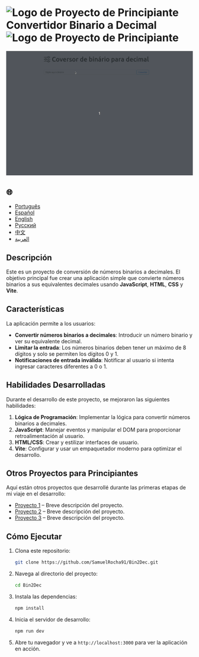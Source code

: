 # ![Logo de Proyecto de Principiante](https://img.icons8.com/emoji/48/000000/star-emoji.png) Convertidor Binario a Decimal ![Logo de Proyecto de Principiante](https://img.icons8.com/emoji/48/000000/star-emoji.png)

![Demostración](./gifs/conversor.gif)

<h2>🌐</h2>
<ul>
  <li><a href="https://github.com/SamuelRocha91/Bin2Dec" target="_blank">Português</a></li>
  <li><a href="https://github.com/SamuelRocha91/Bin2Dec/blob/main/README_es.md" target="_blank">Español</a></li>
  <li><a href="https://github.com/SamuelRocha91/Bin2Dec/blob/main/README_en.md" target="_blank">English</a></li>
  <li><a href="https://github.com/SamuelRocha91/Bin2Dec/blob/main/README_ru.md" target="_blank">Русский</a></li>
  <li><a href="https://github.com/SamuelRocha91/Bin2Dec/blob/main/README_ch.md" target="_blank">中文</a></li>
  <li><a href="https://github.com/SamuelRocha91/Bin2Dec/blob/main/README_ar.md" target="_blank">العربية</a></li>
</ul>

## Descripción

Este es un proyecto de conversión de números binarios a decimales. El objetivo principal fue crear una aplicación simple que convierte números binarios a sus equivalentes decimales usando **JavaScript**, **HTML**, **CSS** y **Vite**.

## Características

La aplicación permite a los usuarios:

- **Convertir números binarios a decimales**: Introducir un número binario y ver su equivalente decimal.
- **Limitar la entrada**: Los números binarios deben tener un máximo de 8 dígitos y solo se permiten los dígitos 0 y 1.
- **Notificaciones de entrada inválida**: Notificar al usuario si intenta ingresar caracteres diferentes a 0 o 1.

## Habilidades Desarrolladas

Durante el desarrollo de este proyecto, se mejoraron las siguientes habilidades:

1. **Lógica de Programación**: Implementar la lógica para convertir números binarios a decimales.
2. **JavaScript**: Manejar eventos y manipular el DOM para proporcionar retroalimentación al usuario.
3. **HTML/CSS**: Crear y estilizar interfaces de usuario.
4. **Vite**: Configurar y usar un empaquetador moderno para optimizar el desarrollo.

## Otros Proyectos para Principiantes

Aquí están otros proyectos que desarrollé durante las primeras etapas de mi viaje en el desarrollo:

- [Proyecto 1](#) – Breve descripción del proyecto.
- [Proyecto 2](#) – Breve descripción del proyecto.
- [Proyecto 3](#) – Breve descripción del proyecto.

## Cómo Ejecutar

1. Clona este repositorio:
   ```bash
   git clone https://github.com/SamuelRocha91/Bin2Dec.git
   ```
2. Navega al directorio del proyecto:
   ```bash
   cd Bin2Dec
   ```
3. Instala las dependencias:
   ```bash
   npm install
   ```
4. Inicia el servidor de desarrollo:
   ```bash
   npm run dev
   ```
5. Abre tu navegador y ve a `http://localhost:3000` para ver la aplicación en acción.

